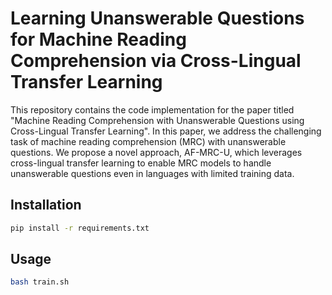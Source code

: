 # Learning Unanswerable Questions for Machine Reading Comprehension via Cross-Lingual Transfer Learning

This repository contains the code implementation for the paper titled "Machine Reading Comprehension with Unanswerable Questions using Cross-Lingual Transfer Learning". In this paper, we address the challenging task of machine reading comprehension (MRC) with unanswerable questions. We propose a novel approach, AF-MRC-U, which leverages cross-lingual transfer learning to enable MRC models to handle unanswerable questions even in languages with limited training data.

## Installation

```bash
pip install -r requirements.txt
```

## Usage

```bash
bash train.sh
```
